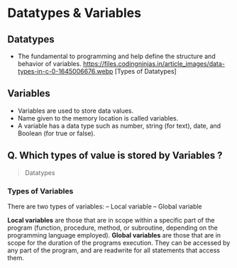 # Datatypes & Variables

## Datatypes
- The fundamental to programming and help define the structure and behavior of variables.
https://files.codingninjas.in/article_images/data-types-in-c-0-1645006676.webp [Types of Datatypes]

## Variables
- Variables are used to store data values.
- Name given to the memory location is called variables.
- A variable has a data type such as number, string (for text), date, and Boolean (for true or false).

## Q. Which types of value is stored by Variables ?
> Datatypes

### Types of Variables
There are two types of variables:
– Local variable
– Global variable

**Local variables** are those that are in scope within a
specific part of the program (function, procedure,
method, or subroutine, depending on the
programming language employed).
**Global variables** are those that are in scope for the
duration of the programs execution. They can be
accessed by any part of the program, and are readwrite for all statements that access them.